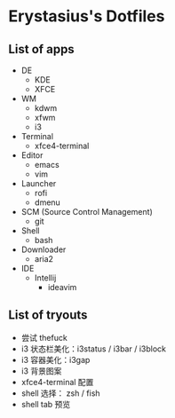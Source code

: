 # Erystasius's Dotfiles

## List of apps

- DE
    - KDE
    - XFCE
- WM
    - kdwm
    - xfwm
    - i3
- Terminal
    - xfce4-terminal
- Editor
    - emacs
    - vim
- Launcher
    - rofi
    - dmenu
- SCM (Source Control Management)
    - git
- Shell
    - bash
- Downloader
    - aria2
- IDE
    - Intellij
        - ideavim

## List of tryouts

- 尝试 thefuck
- i3 状态栏美化：i3status / i3bar / i3block
- i3 容器美化：i3gap
- i3 背景图案
- xfce4-terminal 配置
- shell 选择： zsh / fish
- shell tab 预览 

